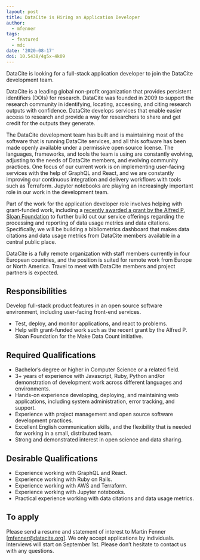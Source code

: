```yaml
---
layout: post
title: DataCite is Hiring an Application Developer
author:
  - mfenner
tags:
  - featured
  - mdc
date: '2020-08-17'
doi: 10.5438/4g5x-4k09
---
```

DataCite is looking for a full-stack application developer to join the DataCite development team.

DataCite is a leading global non-profit organization that provides persistent identifiers (DOIs) for research. DataCite was founded in 2009 to support the research community in identifying, locating, accessing, and citing research outputs with confidence. DataCite develops services that enable easier access to research and provide a way for researchers to share and get credit for the outputs they generate. 

The DataCite development team has built and is maintaining most of the software that is running DataCite services, and all this software has been made openly available under a permissive open source license. The languages, frameworks, and tools the team is using are constantly evolving, adjusting to the needs of DataCite members, and evolving community practices. One focus of our current work is on implementing user-facing services with the help of GraphQL and React, and we are constantly improving our continuous integration and delivery workflows with tools such as Terraform. Jupyter notebooks are playing an increasingly important role in our work in the development team.

Part of the work for the application developer role involves helping with grant-funded work, including a [recently awarded a grant by the Alfred P. Sloan Foundation](https://makedatacount.org/2020/05/05/igniting-change-our-next-steps/) to further build out our service offerings regarding the processing and reporting of data usage metrics and data citations. Specifically, we will be building a bibliometrics dashboard that makes data citations and data usage metrics from DataCite members available in a central public place. 

DataCite is a fully remote organization with staff members currently in four European countries, and the position is suited for remote work from Europe or North America. Travel to meet with DataCite members and project partners is expected. 

## Responsibilities

Develop full-stack product features in an open source software environment, including user-facing front-end services.

* Test, deploy, and monitor applications, and react to problems.
* Help with grant-funded work such as the recent grant by the Alfred P. Sloan Foundation for the Make Data Count initiative.

## Required Qualifications

* Bachelor’s degree or higher in Computer Science or a related field.
* 3+ years of experience with Javascript, Ruby, Python and/or demonstration of development work across different languages and environments.
* Hands-on experience developing, deploying, and maintaining web applications, including system administration, error tracking, and support.
* Experience with project management and open source software development practices.
* Excellent English communication skills, and the flexibility that is needed for working in a small, distributed team.
* Strong and demonstrated interest in open science and data sharing.

## Desirable Qualifications

* Experience working with GraphQL and React.
* Experience working with Ruby on Rails.
* Experience working with AWS and Terraform.
* Experience working with Jupyter notebooks.
* Practical experience working with data citations and data usage metrics.

## To apply

Please send a resume and statement of interest to Martin Fenner \[<mfenner@datacite.org>].  We only accept applications by individuals. Interviews will start on September 1st. Please don’t hesitate to contact us with any questions.
